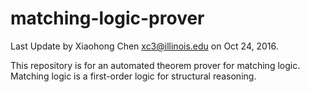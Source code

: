 # matching-logic-prover
Last Update by Xiaohong Chen <xc3@illinois.edu> on Oct 24, 2016.

This repository is for an automated theorem prover for matching logic.
Matching logic is a first-order logic for structural reasoning. 

